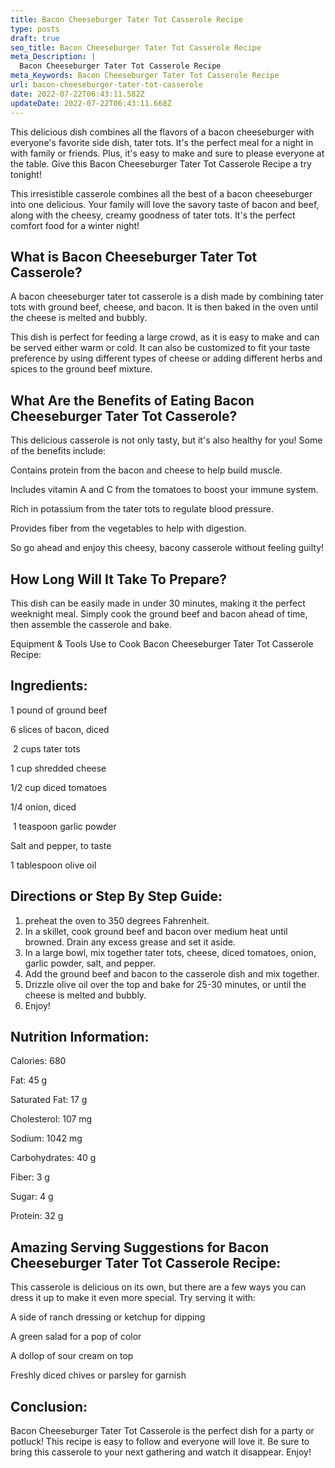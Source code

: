 ```yaml
---
title: Bacon Cheeseburger Tater Tot Casserole Recipe
type: posts
draft: true
seo_title: Bacon Cheeseburger Tater Tot Casserole Recipe
meta_Description: |
  Bacon Cheeseburger Tater Tot Casserole Recipe
meta_Keywords: Bacon Cheeseburger Tater Tot Casserole Recipe
url: bacon-cheeseburger-tater-tot-casserole
date: 2022-07-22T06:43:11.582Z
updateDate: 2022-07-22T06:43:11.668Z
---
```

This delicious dish combines all the flavors of a bacon cheeseburger with everyone's favorite side dish, tater tots. It's the perfect meal for a night in with family or friends. Plus, it's easy to make and sure to please everyone at the table. Give this Bacon Cheeseburger Tater Tot Casserole Recipe a try tonight!

This irresistible casserole combines all the best of a bacon cheeseburger into one delicious. Your family will love the savory taste of bacon and beef, along with the cheesy, creamy goodness of tater tots. It's the perfect comfort food for a winter night!

## **What is Bacon Cheeseburger Tater Tot Casserole?**

A bacon cheeseburger tater tot casserole is a dish made by combining tater tots with ground beef, cheese, and bacon. It is then baked in the oven until the cheese is melted and bubbly.

This dish is perfect for feeding a large crowd, as it is easy to make and can be served either warm or cold. It can also be customized to fit your taste preference by using different types of cheese or adding different herbs and spices to the ground beef mixture.

## **What Are the Benefits of Eating Bacon Cheeseburger Tater Tot Casserole?**

This delicious casserole is not only tasty, but it's also healthy for you! Some of the benefits include:

Contains protein from the bacon and cheese to help build muscle.

Includes vitamin A and C from the tomatoes to boost your immune system.

Rich in potassium from the tater tots to regulate blood pressure.

Provides fiber from the vegetables to help with digestion.

So go ahead and enjoy this cheesy, bacony casserole without feeling guilty!

## **How Long Will It Take To Prepare?**

This dish can be easily made in under 30 minutes, making it the perfect weeknight meal. Simply cook the ground beef and bacon ahead of time, then assemble the casserole and bake. 

Equipment & Tools Use to Cook Bacon Cheeseburger Tater Tot Casserole Recipe:

## **Ingredients:**


1 pound of ground beef

6 slices of bacon, diced

 2 cups tater tots

1 cup shredded cheese

1/2 cup diced tomatoes

1/4 onion, diced

 1 teaspoon garlic powder

Salt and pepper, to taste

1 tablespoon olive oil

## **Directions or Step By Step Guide:**

1. preheat the oven to 350 degrees Fahrenheit.
2. In a skillet, cook ground beef and bacon over medium heat until browned. Drain any excess grease and set it aside.
3. In a large bowl, mix together tater tots, cheese, diced tomatoes, onion, garlic powder, salt, and pepper.
4. Add the ground beef and bacon to the casserole dish and mix together.
5. Drizzle olive oil over the top and bake for 25-30 minutes, or until the cheese is melted and bubbly.
6. Enjoy!

## **Nutrition Information:**

Calories: 680

Fat: 45 g

Saturated Fat: 17 g

Cholesterol: 107 mg

Sodium: 1042 mg

Carbohydrates: 40 g 

Fiber: 3 g 

Sugar: 4 g 

Protein: 32 g 

## **Amazing Serving Suggestions for Bacon Cheeseburger Tater Tot Casserole Recipe:**

This casserole is delicious on its own, but there are a few ways you can dress it up to make it even more special. Try serving it with:

A side of ranch dressing or ketchup for dipping

A green salad for a pop of color

A dollop of sour cream on top

Freshly diced chives or parsley for garnish

## **Conclusion:**


Bacon Cheeseburger Tater Tot Casserole is the perfect dish for a party or potluck! This recipe is easy to follow and everyone will love it. Be sure to bring this casserole to your next gathering and watch it disappear. Enjoy!